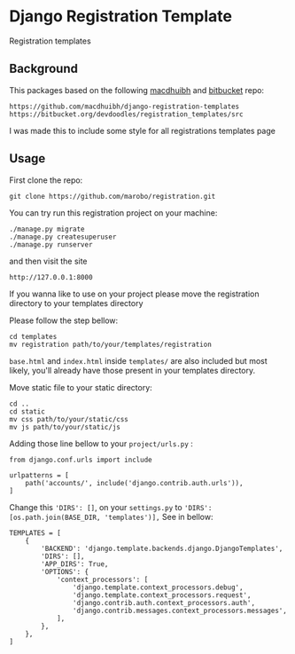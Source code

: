 # Django Registration Template

Registration templates

## Background

This packages based on the following [macdhuibh](https://github.com/macdhuibh/django-registration-templates) and [bitbucket](https://bitbucket.org/devdoodles/registration_templates/src) repo:

```
https://github.com/macdhuibh/django-registration-templates
https://bitbucket.org/devdoodles/registration_templates/src
```

I was made this to include some style for all registrations templates page


## Usage

First clone the repo:

```
git clone https://github.com/marobo/registration.git
```

You can try run this registration project on your machine:

```
./manage.py migrate
./manage.py createsuperuser
./manage.py runserver
```

and then visit the site

```
http://127.0.0.1:8000
```

If you wanna like to use on your project please move the registration directory to your templates directory

Please follow the step bellow:

```
cd templates
mv registration path/to/your/templates/registration
```

`base.html` and `index.html` inside `templates/` are also included but most likely, you'll already have those present in your templates directory.

Move static file to your static directory:

```
cd ..
cd static
mv css path/to/your/static/css
mv js path/to/your/static/js
```

Adding those line bellow to your `project/urls.py` :

```
from django.conf.urls import include

urlpatterns = [
    path('accounts/', include('django.contrib.auth.urls')),
]
```

Change this  `'DIRS': []`, on your `settings.py` to `'DIRS': [os.path.join(BASE_DIR, 'templates')],`
See in bellow:

```
TEMPLATES = [
    {
        'BACKEND': 'django.template.backends.django.DjangoTemplates',
        'DIRS': [],
        'APP_DIRS': True,
        'OPTIONS': {
            'context_processors': [
                'django.template.context_processors.debug',
                'django.template.context_processors.request',
                'django.contrib.auth.context_processors.auth',
                'django.contrib.messages.context_processors.messages',
            ],
        },
    },
]
```
